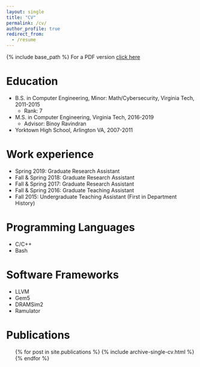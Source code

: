 ```yaml
---
layout: single
title: "CV"
permalink: /cv/
author_profile: true
redirect_from:
  - /resume
---
```


{% include base_path %}
For a PDF version [click here](../files/Yihan_Pang_CV_fix.pdf)

Education
======
* B.S. in Computer Engineering, Minor: Math/Cybersecurity, Virginia Tech, 2011-2015
    * Rank: 7
* M.S. in Computer Engineering, Virginia Tech, 2016-2019 
    * Advisor: Binoy Ravindran
* Yorktown High School, Arlington VA, 2007-2011

Work experience
======
* Spring 2019: Graduate Research Assistant
* Fall & Spring 2018: Graduate Research Assistant
* Fall & Spring 2017: Graduate Research Assistant
* Fall & Spring 2016: Graduate Teaching Assistant
* Fall 2015: Undergraduate Teaching Assistant (First in Department History)
  
Programming Languages
======
* C/C++
* Bash

Software Frameworks
======
* LLVM
* Gem5
* DRAMSim2
* Ramulator

Publications
======
  <ul>{% for post in site.publications %}
    {% include archive-single-cv.html %}
  {% endfor %}</ul>
  
